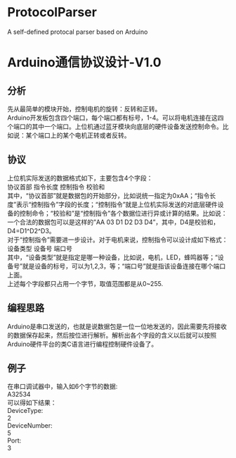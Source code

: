 # ProtocolParser
A self-defined protocal parser based on Arduino

# Arduino通信协议设计-V1.0

## 分析
先从最简单的模块开始，控制电机的旋转：反转和正转。<br>
Arduino开发板包含四个端口，每个端口都有标号，1-4。可以将电机连接在这四个端口的其中一个端口。上位机通过蓝牙模块向底层的硬件设备发送控制命令。比如说：某个端口上的某个电机正转或者反转。<br>

## 协议
上位机实际发送的数据格式如下，主要包含4个字段：<br>
协议首部	指令长度	控制指令	校验和<br>
其中，“协议首部”就是数据包的开始部分，比如说统一指定为0xAA；“指令长度”表示“控制指令”字段的长度；“控制指令”就是上位机实际发送的对底层硬件设备的控制命令；“校验和”是“控制指令”各个数据位进行异或计算的结果。比如说：一个合法的数据包可以是这样的”AA 03 D1 D2 D3 D4”，其中，D4是校验和，D4=D1^D2^D3。<br>
对于“控制指令”需要进一步设计。对于电机来说，控制指令可以设计成如下格式：<br>
设备类型	设备号	端口号<br>
其中，“设备类型”就是指定是哪一种设备，比如说，电机，LED，蜂鸣器等；“设备号”就是设备的标号，可以为1,2,3，等；“端口号”就是指该设备连接在哪个端口上面。<br>
上述每个字段都只占用一个字节，取值范围都是从0~255.<br>

## 编程思路
Arduino是串口发送的，也就是说数据包是一位一位地发送的，因此需要先将接收的数据保存起来，然后按位进行解析。解析出各个字段的含义以后就可以按照Arduino硬件平台的类C语言进行编程控制硬件设备了。<br>
## 例子
在串口调试器中，输入如6个字节的数据:<br>
    A32534<br>
    可以得如下结果：<br>
    DeviceType:<br>
    2<br>
    DeviceNumber:<br>
    5<br>
    Port:<br>
    3<br>
